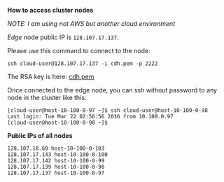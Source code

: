 **How to access cluster nodes**

*NOTE: I am using not AWS but another cloud environment*

*Edge* node public IP is `128.107.17.137`.

Please use this command to connect to the node:

```
ssh cloud-user@128.107.17.137 -i cdh.pem -p 2222
```

The RSA key is here: [cdh.pem](cdh.pem)

Once connected to the edge node, you can ssh without password to any node in the cluster like this:

```
[cloud-user@host-10-100-0-97 ~]$ ssh cloud-user@host-10-100-0-98
Last login: Tue Mar 22 02:56:56 2016 from 10.100.0.97
[cloud-user@host-10-100-0-98 ~]$
```

**Public IPs of all nodes**

```
128.107.18.60 host-10-100-0-103
128.107.17.143 host-10-100-0-100
128.107.17.142 host-10-100-0-99
128.107.17.139 host-10-100-0-98
128.107.17.137 host-10-100-0-97
```


